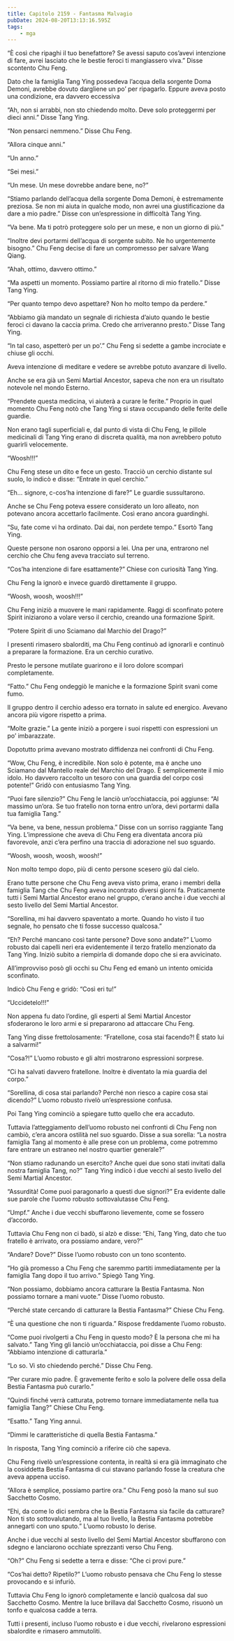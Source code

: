 ```yaml
---
title: Capitolo 2159 - Fantasma Malvagio
pubDate: 2024-08-20T13:13:16.595Z
tags:
    - mga
---
```





“È così che ripaghi il tuo benefattore? Se avessi saputo cos’avevi intenzione di fare, avrei lasciato che le bestie feroci ti mangiassero viva.” Disse scontento Chu Feng.


Dato che la famiglia Tang Ying possedeva l’acqua della sorgente Doma Demoni, avrebbe dovuto dargliene un po’ per ripagarlo. Eppure aveva posto una condizione, era davvero eccessiva


“Ah, non si arrabbi, non sto chiedendo molto. Deve solo proteggermi per dieci anni.” Disse Tang Ying.


“Non pensarci nemmeno.” Disse Chu Feng.

“Allora cinque anni.”


“Un anno.”

“Sei mesi.”


“Un mese. Un mese dovrebbe andare bene, no?”


“Stiamo parlando dell’acqua della sorgente Doma Demoni, è estremamente preziosa. Se non mi aiuta in qualche modo, non avrei una giustificazione da dare a mio padre.” Disse con un’espressione in difficoltà Tang Ying.


“Va bene. Ma ti potrò proteggere solo per un mese, e non un giorno di più.”


“Inoltre devi portarmi dell’acqua di sorgente subito. Ne ho urgentemente bisogno.” Chu Feng decise di fare un compromesso per salvare Wang Qiang.


“Ahah, ottimo, davvero ottimo.”

“Ma aspetti un momento. Possiamo partire al ritorno di mio fratello.” Disse Tang Ying.


“Per quanto tempo devo aspettare? Non ho molto tempo da perdere.”


“Abbiamo già mandato un segnale di richiesta d’aiuto quando le bestie feroci ci davano la caccia prima. Credo che arriveranno presto.” Disse Tang Ying.

“In tal caso, aspetterò per un po’.” Chu Feng si sedette a gambe incrociate e chiuse gli occhi.


Aveva intenzione di meditare e vedere se avrebbe potuto avanzare di livello.


Anche se era già un Semi Martial Ancestor, sapeva che non era un risultato notevole nel mondo Esterno.


“Prendete questa medicina, vi aiuterà a curare le ferite.” Proprio in quel momento Chu Feng notò che Tang Ying si stava occupando delle ferite delle guardie.


Non erano tagli superficiali e, dal punto di vista di Chu Feng, le pillole medicinali di Tang Ying erano di discreta qualità, ma non avrebbero potuto guarirli velocemente.


“Woosh!!!”


Chu Feng stese un dito e fece un gesto. Tracciò un cerchio distante sul suolo, lo indicò e disse: “Entrate in quel cerchio.”


“Eh… signore, c-cos’ha intenzione di fare?” Le guardie sussultarono.


Anche se Chu Feng poteva essere considerato un loro alleato, non potevano ancora accettarlo facilmente. Così erano ancora guardinghi.


“Su, fate come vi ha ordinato. Dai dai, non perdete tempo.” Esortò Tang Ying.


Queste persone non osarono opporsi a lei. Una per una, entrarono nel cerchio che Chu feng aveva tracciato sul terreno.

“Cos’ha intenzione di fare esattamente?” Chiese con curiosità Tang Ying.


Chu Feng la ignorò e invece guardò direttamente il gruppo.


“Woosh, woosh, woosh!!!”


Chu Feng iniziò a muovere le mani rapidamente. Raggi di sconfinato potere Spirit iniziarono a volare verso il cerchio, creando una formazione Spirit.


“Potere Spirit di uno Sciamano dal Marchio del Drago?”


I presenti rimasero sbalorditi, ma Chu Feng continuò ad ignorarli e continuò a preparare la formazione. Era un cerchio curativo.


Presto le persone mutilate guarirono e il loro dolore scomparì completamente.


“Fatto.” Chu Feng ondeggiò le maniche e la formazione Spirit svanì come fumo.


Il gruppo dentro il cerchio adesso era tornato in salute ed energico. Avevano ancora più vigore rispetto a prima.

“Molte grazie.” La gente iniziò a porgere i suoi rispetti con espressioni un po’ imbarazzate.


Dopotutto prima avevano mostrato diffidenza nei confronti di Chu Feng.


“Wow, Chu Feng, è incredibile. Non solo è potente, ma è anche uno Sciamano dal Mantello reale del Marchio del Drago. È semplicemente il mio idolo. Ho davvero raccolto un tesoro con una guardia del corpo così potente!” Gridò con entusiasmo Tang Ying.


“Puoi fare silenzio?” Chu Feng le lanciò un’occhiataccia, poi aggiunse: “Al massimo un’ora. Se tuo fratello non torna entro un’ora, devi portarmi dalla tua famiglia Tang.”


“Va bene, va bene, nessun problema.” Disse con un sorriso raggiante Tang Ying. L’impressione che aveva di Chu Feng era diventata ancora più favorevole, anzi c’era perfino una traccia di adorazione nel suo sguardo.

“Woosh, woosh, woosh, woosh!”


Non molto tempo dopo, più di cento persone scesero giù dal cielo.


Erano tutte persone che Chu Feng aveva visto prima, erano i membri della famiglia Tang che Chu Feng aveva incontrato diversi giorni fa. Praticamente tutti i Semi Martial Ancestor erano nel gruppo, c’erano anche i due vecchi al sesto livello del Semi Martial Ancestor.


“Sorellina, mi hai davvero spaventato a morte. Quando ho visto il tuo segnale, ho pensato che ti fosse successo qualcosa.”

“Eh? Perché mancano così tante persone? Dove sono andate?” L’uomo robusto dai capelli neri era evidentemente il terzo fratello menzionato da Tang Ying. Iniziò subito a riempirla di domande dopo che si era avvicinato.


All’improvviso posò gli occhi su Chu Feng ed emanò un intento omicida sconfinato.


Indicò Chu Feng e gridò: “Così eri tu!”

“Uccidetelo!!!”


Non appena fu dato l’ordine, gli esperti al Semi Martial Ancestor sfoderarono le loro armi e si prepararono ad attaccare Chu Feng.

Tang Ying disse frettolosamente: “Fratellone, cosa stai facendo?! È stato lui a salvarmi!”


“Cosa?!” L’uomo robusto e gli altri mostrarono espressioni sorprese.


“Ci ha salvati davvero fratellone. Inoltre è diventato la mia guardia del corpo.”


“Sorellina, di cosa stai parlando? Perché non riesco a capire cosa stai dicendo?” L’uomo robusto rivelò un’espressione confusa.


Poi Tang Ying cominciò a spiegare tutto quello che era accaduto.


Tuttavia l’atteggiamento dell’uomo robusto nei confronti di Chu Feng non cambiò, c’era ancora ostilità nel suo sguardo. Disse a sua sorella: “La nostra famiglia Tang al momento è alle prese con un problema, come potremmo fare entrare un estraneo nel nostro quartier generale?”

“Non stiamo radunando un esercito? Anche quei due sono stati invitati dalla nostra famiglia Tang, no?” Tang Ying indicò i due vecchi al sesto livello del Semi Martial Ancestor.


“Assurdità! Come puoi paragonarlo a questi due signori?” Era evidente dalle sue parole che l’uomo robusto sottovalutasse Chu Feng.


“Umpf.” Anche i due vecchi sbuffarono lievemente, come se fossero d’accordo.


Tuttavia Chu Feng non ci badò, si alzò e disse: “Ehi, Tang Ying, dato che tuo fratello è arrivato, ora possiamo andare, vero?”


“Andare? Dove?” Disse l’uomo robusto con un tono scontento.

“Ho già promesso a Chu Feng che saremmo partiti immediatamente per la famiglia Tang dopo il tuo arrivo.” Spiegò Tang Ying.


“Non possiamo, dobbiamo ancora catturare la Bestia Fantasma. Non possiamo tornare a mani vuote.” Disse l’uomo robusto.


“Perché state cercando di catturare la Bestia Fantasma?” Chiese Chu Feng.


“È una questione che non ti riguarda.” Rispose freddamente l’uomo robusto.


“Come puoi rivolgerti a Chu Feng in questo modo? È la persona che mi ha salvato.” Tang Ying gli lanciò un’occhiataccia, poi disse a Chu Feng: “Abbiamo intenzione di catturarla.”


“Lo so. Vi sto chiedendo perché.” Disse Chu Feng.


“Per curare mio padre. È gravemente ferito e solo la polvere delle ossa della Bestia Fantasma può curarlo.”


“Quindi finché verrà catturata, potremo tornare immediatamente nella tua famiglia Tang?” Chiese Chu Feng.


“Esatto.” Tang Ying annuì.

“Dimmi le caratteristiche di quella Bestia Fantasma.”


In risposta, Tang Ying cominciò a riferire ciò che sapeva.


Chu Feng rivelò un’espressione contenta, in realtà si era già immaginato che la cosiddetta Bestia Fantasma di cui stavano parlando fosse la creatura che aveva appena ucciso.

“Allora è semplice, possiamo partire ora.” Chu Feng posò la mano sul suo Sacchetto Cosmo.


“Ehi, da come lo dici sembra che la Bestia Fantasma sia facile da catturare? Non ti sto sottovalutando, ma al tuo livello, la Bestia Fantasma potrebbe annegarti con uno sputo.” L’uomo robusto lo derise.


Anche i due vecchi al sesto livello del Semi Martial Ancestor sbuffarono con sdegno e lanciarono occhiate sprezzanti verso Chu Feng.


“Oh?” Chu Feng si sedette a terra e disse: “Che ci provi pure.”


“Cos’hai detto? Ripetilo?” L’uomo robusto pensava che Chu Feng lo stesse provocando e si infuriò.


Tuttavia Chu Feng lo ignorò completamente e lanciò qualcosa dal suo Sacchetto Cosmo. Mentre la luce brillava dal Sacchetto Cosmo, risuonò un tonfo e qualcosa cadde a terra.


Tutti i presenti, incluso l’uomo robusto e i due vecchi, rivelarono espressioni sbalordite e rimasero ammutoliti.

